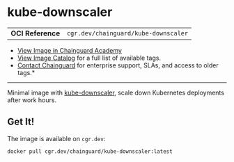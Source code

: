 <!--monopod:start-->
# kube-downscaler
| | |
| - | - |
| **OCI Reference** | `cgr.dev/chainguard/kube-downscaler` |


* [View Image in Chainguard Academy](https://edu.chainguard.dev/chainguard/chainguard-images/reference/kube-downscaler/overview/)
* [View Image Catalog](https://console.enforce.dev/images/catalog) for a full list of available tags.
* [Contact Chainguard](https://www.chainguard.dev/chainguard-images) for enterprise support, SLAs, and access to older tags.*

---
<!--monopod:end-->

<!--overview:start-->
Minimal image with [kube-downscaler](https://codeberg.org/hjacobs/kube-downscaler), scale down Kubernetes deployments after work hours.
<!--overview:end-->

<!--getting:start-->
## Get It!
The image is available on `cgr.dev`:

```
docker pull cgr.dev/chainguard/kube-downscaler:latest
```
<!--getting:end-->

<!--body:start-->
<!--body:end-->
